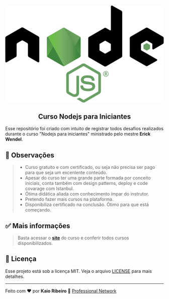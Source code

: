 <p align="center">
  <img alt="" src="logo.svg">
</p>

<h2 align="center">Curso Nodejs para Iniciantes</h2>

Esse repositório foi criado com intuito de registrar todos desafios realizados durante o curso "Nodejs para iniciantes" ministrado pelo mestre **Erick Wendel**. 

## 📢 Observações

> -  Curso gratuito e com certificado, ou seja não precisa ser pago para que seja um excenlente conteúdo.
> -  Apesar do curso ter uma grande parte formada por conceito iniciais, conta também com design patterns, deploy e code covarage com Istanbul.
> -  Ótima didática aliada com conhecimento ímpar do instrutor.
> -  Pretendo fazer mais cursos na plataforma.
> -  Disponibiliza certificado na conclusão. Ótimo para que está começando.

## ✅ Mais informações

> Basta acessar o **[site](https://cursos.erickwendel.com.br/#cursos_populares)** do curso e conferir todos cursos disponibilizados.

## 📝 Licença

Esse projeto está sob a licença MIT. Veja o arquivo [LICENSE](https://raw.githubusercontent.com/kaiorr/ew-node/master/LICENSE) para mais detalhes.

----

Feito com :heart: por **Kaio Ribeiro** :call_me_hand: [Professional Network](https://www.linkedin.com/in/kaio-ribeiro-310123150/)


